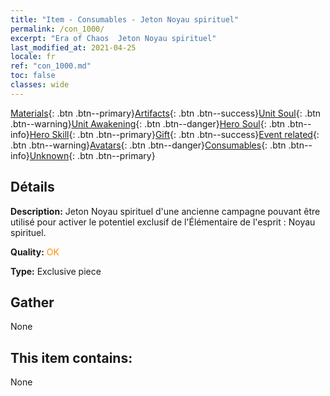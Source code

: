 ```yaml
---
title: "Item - Consumables - Jeton Noyau spirituel"
permalink: /con_1000/
excerpt: "Era of Chaos  Jeton Noyau spirituel"
last_modified_at: 2021-04-25
locale: fr
ref: "con_1000.md"
toc: false
classes: wide
---
```

 [Materials](/ItemsFR/){: .btn .btn--primary}[Artifacts](/ItemsFR/Artifacts/){: .btn .btn--success}[Unit Soul](/ItemsFR/UnitSoul/){: .btn .btn--warning}[Unit Awakening](/ItemsFR/UnitAwakening/){: .btn .btn--danger}[Hero Soul](/ItemsFR/HeroSoul/){: .btn .btn--info}[Hero Skill](/ItemsFR/HeroSkill/){: .btn .btn--primary}[Gift](/ItemsFR/Gift/){: .btn .btn--success}[Event related](/ItemsFR/Events/){: .btn .btn--warning}[Avatars](/ItemsFR/Avatars/){: .btn .btn--danger}[Consumables](/ItemsFR/Consumables/){: .btn .btn--info}[Unknown](/ItemsFR/Unknown/){: .btn .btn--primary}

## Détails
 **Description:** Jeton Noyau spirituel d'une ancienne campagne pouvant être utilisé pour activer le potentiel exclusif de l'Élémentaire de l'esprit : Noyau spirituel.

 **Quality:** <span style="color: #FF8C00">OK</span>

 **Type:** Exclusive piece

## Gather

  None

## This item contains:

  None

